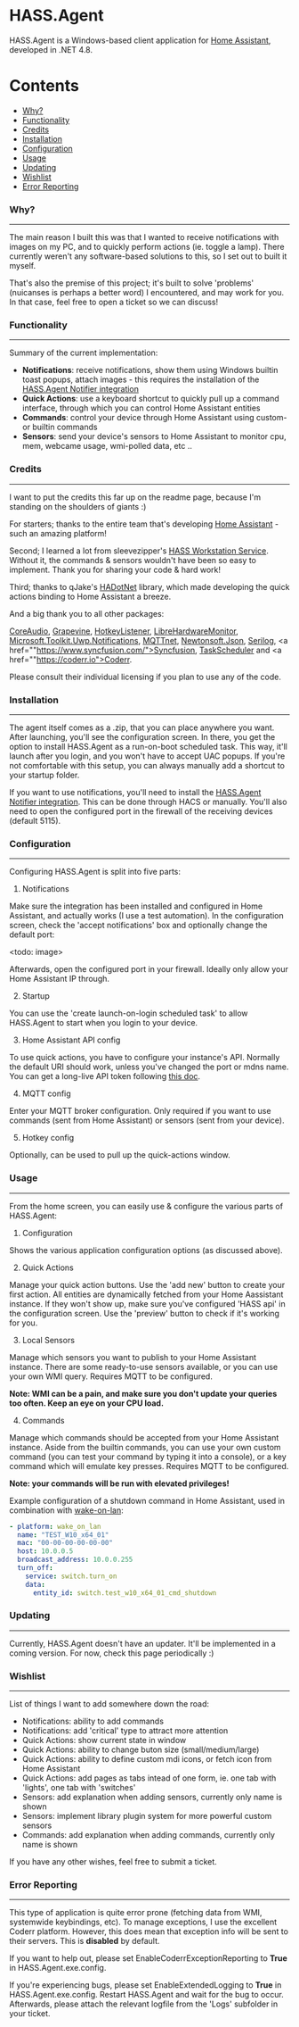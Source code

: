 # HASS.Agent

HASS.Agent is a Windows-based client application for <a href="https://www.home-assistant.io">Home Assistant</a>, developed in .NET 4.8.

Contents
========

 * [Why?](#why)
 * [Functionality](#functionality)
 * [Credits](#credits)
 * [Installation](#installation)
 * [Configuration](#configuration)
 * [Usage](#usage)
 * [Updating](#updating)
 * [Wishlist](#wishlist)
 * [Error Reporting](#error-reporting)

### Why?
---

The main reason I built this was that I wanted to receive notifications with images on my PC, and to quickly perform actions (ie. toggle a lamp). There currently weren't any software-based solutions
to this, so I set out to built it myself. 

That's also the premise of this project; it's built to solve 'problems' (nuicanses is perhaps a better word) I encountered, and may work for you. 
In that case, feel free to open a ticket so we can discuss! 

### Functionality
---

Summary of the current implementation:

* **Notifications**: receive notifications, show them using Windows builtin toast popups, attach images - this requires the installation of the <a href="https://github.com/LAB02-Research/HASS.Agent.Notifier">HASS.Agent Notifier integration</a>
* **Quick Actions**: use a keyboard shortcut to quickly pull up a command interface, through which you can control Home Assistant entities
* **Commands**: control your device through Home Assistant using custom- or builtin commands
* **Sensors**: send your device's sensors to Home Assistant to monitor cpu, mem, webcame usage, wmi-polled data, etc .. 

### Credits
---

I want to put the credits this far up on the readme page, because I'm standing on the shoulders of giants :)

For starters; thanks to the entire team that's developing <a href="https://www.home-assistant.io">Home Assistant</a> - such an amazing platform!

Second; I learned a lot from sleevezipper's <a href="https://github.com/sleevezipper/hass-workstation-service">HASS Workstation Service</a>. Without it, the
commands & sensors wouldn't have been so easy to implement. Thank you for sharing your code & hard work!

Third; thanks to qJake's <a href="https://github.com/qJake/HADotNet">HADotNet</a> library, which made developing the quick actions binding to Home Assistant a breeze.

And a big thank you to all other packages:

<a href="https://github.com/morphx666/CoreAudio">CoreAudio</a>, <a href="https://scottoffen.github.io/grapevine/">Grapevine</a>, <a href="https://github.com/Willy-Kimura/HotkeyListener">HotkeyListener</a>, <a href="https://github.com/LibreHardwareMonitor/LibreHardwareMonitor">LibreHardwareMonitor</a>, <a href="https://github.com/CommunityToolkit/WindowsCommunityToolkit">Microsoft.Toolkit.Uwp.Notifications</a>, <a href="https://github.com/chkr1011/MQTTnet">MQTTnet</a>, <a href="https://www.newtonsoft.com/json">Newtonsoft.Json</a>, <a href="https://github.com/serilog/serilog">Serilog</a>, <a href=""https://www.syncfusion.com/">Syncfusion</a>, <a href="https://github.com/dahall/taskscheduler">TaskScheduler</a> and <a href=""https://coderr.io">Coderr</a>.

Please consult their individual licensing if you plan to use any of the code.

### Installation
---

The agent itself comes as a .zip, that you can place anywhere you want. After launching, you'll see the configuration screen. In there, you get the option to install HASS.Agent as a run-on-boot scheduled
task. This way, it'll launch after you login, and you won't have to accept UAC popups. If you're not comfortable with this setup, you can always manually add a shortcut to your startup folder.

If you want to use notifications, you'll need to install the <a href="https://github.com/LAB02-Research/HASS.Agent.Notifier">HASS.Agent Notifier integration</a>. This can be done through HACS or manually. You'll also need to open the
configured port in the firewall of the receiving devices (default 5115). 

### Configuration
---

Configuring HASS.Agent is split into five parts:

1. Notifications

Make sure the integration has been installed and configured in Home Assistant, and actually works (I use a test automation). In the configuration screen, check the 'accept notifications' box and 
optionally change the default port:

<todo: image>

Afterwards, open the configured port in your firewall. Ideally only allow your Home Assistant IP through.

2. Startup

You can use the 'create launch-on-login scheduled task' to allow HASS.Agent to start when you login to your device. 

3. Home Assistant API config

To use quick actions, you have to configure your instance's API. Normally the default URI should work, unless you've changed the port or mdns name. You can get a long-live API token following <a href="https://www.home-assistant.io/docs/authentication/">this doc</a>.

4. MQTT config

Enter your MQTT broker configuration. Only required if you want to use commands (sent from Home Assistant) or sensors (sent from your device).

5. Hotkey config

Optionally, can be used to pull up the quick-actions window.

### Usage
---

From the home screen, you can easily use & configure the various parts of HASS.Agent:

1. Configuration

Shows the various application configuration options (as discussed above).

2. Quick Actions

Manage your quick action buttons. Use the 'add new' button to create your first action. All entities are dynamically fetched from your Home Aassistant instance. If they won't show up, make sure you've
configured 'HASS api' in the configuration screen. Use the 'preview' button to check if it's working for you.

3. Local Sensors

Manage which sensors you want to publish to your Home Assistant instance. There are some ready-to-use sensors available, or you can use your own WMI query.
Requires MQTT to be configured.

**Note: WMI can be a pain, and make sure you don't update your queries too often. Keep an eye on your CPU load.**

4. Commands

Manage which commands should be accepted from your Home Assistant instance. Aside from the builtin commands, you can use your own custom command (you can test your command by typing it into a console),
or a key command which will emulate key presses. Requires MQTT to be configured.

**Note: your commands will be run with elevated privileges!**

Example configuration of a shutdown command in Home Assistant, used in combination with <a href="https://www.home-assistant.io/integrations/wake_on_lan/">wake-on-lan</a>:

```yaml
- platform: wake_on_lan
  name: "TEST_W10_x64_01"
  mac: "00-00-00-00-00-00"
  host: 10.0.0.5
  broadcast_address: 10.0.0.255
  turn_off:
    service: switch.turn_on
    data:
      entity_id: switch.test_w10_x64_01_cmd_shutdown
```

### Updating
---

Currently, HASS.Agent doesn't have an updater. It'll be implemented in a coming version. For now, check this page periodically :)

### Wishlist
---

List of things I want to add somewhere down the road:

 * Notifications: ability to add commands
 * Notifications: add 'critical' type to attract more attention
 * Quick Actions: show current state in window
 * Quick Actions: ability to change buton size (small/medium/large)
 * Quick Actions: ability to define custom mdi icons, or fetch icon from Home Assistant
 * Quick Actions: add pages as tabs intead of one form, ie. one tab with 'lights', one tab with 'switches'
 * Sensors: add explanation when adding sensors, currently only name is shown
 * Sensors: implement library plugin system for more powerful custom sensors
 * Commands: add explanation when adding commands, currently only name is shown

If you have any other wishes, feel free to submit a ticket.

### Error Reporting
---

This type of application is quite error prone (fetching data from WMI, systemwide keybindings, etc). To manage exceptions, I use the excellent Coderr platform. However, this does mean that exception info
will be sent to their servers. This is **disabled** by default. 

If you want to help out, please set EnableCoderrExceptionReporting to **True** in HASS.Agent.exe.config. 

If you're experiencing bugs, please set EnableExtendedLogging to **True** in HASS.Agent.exe.config. Restart HASS.Agent and wait for the bug to occur. Afterwards, please attach the relevant logfile
from the 'Logs' subfolder in your ticket.
